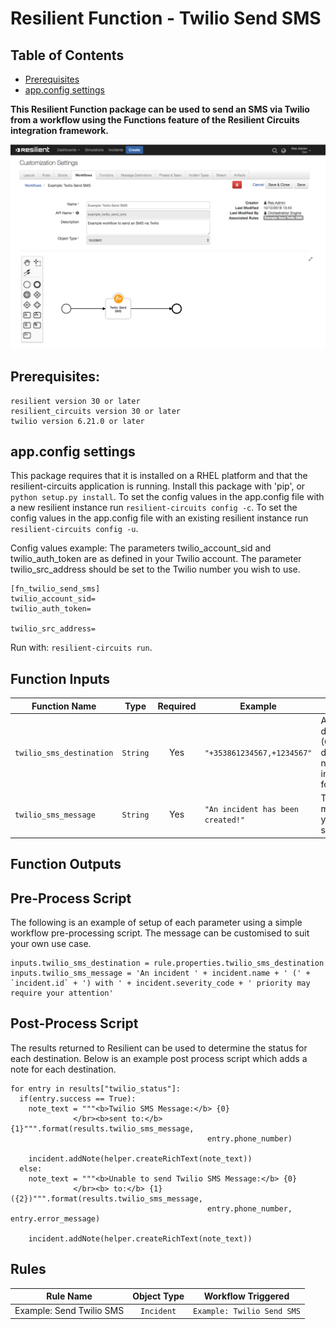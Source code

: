 # Resilient Function - Twilio Send SMS

## Table of Contents
  - [Prerequisites](#prerequisites)
  - [app.config settings](#appconfig-settings)

**This Resilient Function package can be used to send an SMS via Twilio from a workflow using the Functions feature of the Resilient Circuits integration framework.**

 ![screenshot](./screenshots/1.png)

## Prerequisites:
```
resilient version 30 or later
resilient_circuits version 30 or later
twilio version 6.21.0 or later
```

## app.config settings
This package requires that it is installed on a RHEL platform and that the resilient-circuits application is running.
Install this package with 'pip', or `python setup.py install`.
To set the config values in the app.config file with a new resilient instance run `resilient-circuits config -c`.
To set the config values in the app.config file with an existing resilient instance run `resilient-circuits config -u`.

Config values example:
The parameters twilio_account_sid and twilio_auth_token are as defined in your Twilio account.
The parameter twilio_src_address should be set to the Twilio number you wish to use.
```
[fn_twilio_send_sms]
twilio_account_sid=
twilio_auth_token=

twilio_src_address=
```

Run with: `resilient-circuits run`.

## Function Inputs
| Function Name | Type | Required | Example | Info |
| ------------- | :--: | :-------:| ------- | ---- |
| `twilio_sms_destination` | `String` | Yes | `"+353861234567,+1234567"` | A comma delimited (CSV) list of destination numbers in international format. |
| `twilio_sms_message` | `String` | Yes | `"An incident has been created!"` | The message you wish to send |

## Function Outputs


## Pre-Process Script
The following is an example of setup of each parameter using a simple workflow pre-processing script.
The message can be customised to suit your own use case.
```
inputs.twilio_sms_destination = rule.properties.twilio_sms_destination
inputs.twilio_sms_message = 'An incident ' + incident.name + ' (' + `incident.id` + ') with ' + incident.severity_code + ' priority may require your attention'
```

## Post-Process Script
The results returned to Resilient can be used to determine the status for each destination.
Below is an example post process script which adds a note for each destination.
```
for entry in results["twilio_status"]:
  if(entry.success == True):
    note_text = """<b>Twilio SMS Message:</b> {0}
              </br><b>sent to:</b> {1}""".format(results.twilio_sms_message,
                                            entry.phone_number)
                                          
    incident.addNote(helper.createRichText(note_text))
  else: 
    note_text = """<b>Unable to send Twilio SMS Message:</b> {0}
              </br><b> to:</b> {1} ({2})""".format(results.twilio_sms_message,
                                            entry.phone_number, entry.error_message)
                                          
    incident.addNote(helper.createRichText(note_text))
```
## Rules

| Rule Name | Object Type | Workflow Triggered |
| --------- | :---------: | ------------------ |
| Example: Send Twilio SMS | `Incident` | `Example: Twilio Send SMS` |